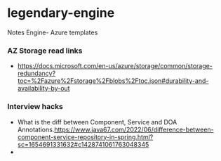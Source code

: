 # legendary-engine
Notes Engine- Azure templates

### AZ Storage read links
- https://docs.microsoft.com/en-us/azure/storage/common/storage-redundancy?toc=%2Fazure%2Fstorage%2Fblobs%2Ftoc.json#durability-and-availability-by-out


### Interview hacks

- What is the diff between Component, Service and DOA Annotations.https://www.java67.com/2022/06/difference-between-component-service-repository-in-spring.html?sc=1654691331632#c1428741061763048345
- 